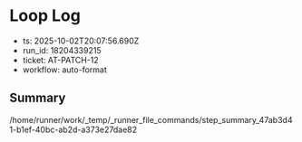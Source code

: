 # Loop Log

- ts: 2025-10-02T20:07:56.690Z
- run_id: 18204339215
- ticket: AT-PATCH-12
- workflow: auto-format

## Summary

/home/runner/work/\_temp/\_runner_file_commands/step_summary_47ab3d41-b1ef-40bc-ab2d-a373e27dae82
